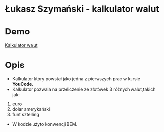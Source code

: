 # Łukasz Szymański - kalkulator walut

# Demo

[Kalkulator walut](https://lszymanski23308.github.io/currency-converter/)
        
# Opis 
- Kalkulator który powstał jako jedna z pierwszych prac w kursie **YouCode.**
- Kalkulator pozwala na przeliczenie ze złotówek 3 różnych walut,takich jak:
1. euro 
1. dolar amerykański 
1. funt szterling
- W kodzie użyto konwencji BEM.
